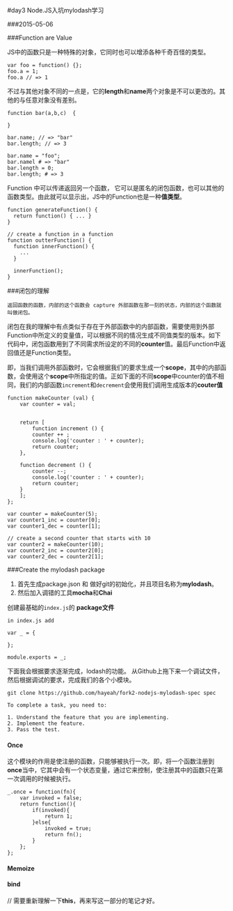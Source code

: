 #day3 Node.JS入坑mylodash学习

###2015-05-06

###Function are Value

JS中的函数只是一种特殊的对象，它同时也可以增添各种千奇百怪的类型。

```
var foo = function() {};
foo.a = 1;
foo.a // => 1
```

不过与其他对象不同的一点是，它的**length**和**name**两个对象是不可以更改的。其他的与任意对象没有差别。

```
function bar(a,b,c)  {

}

bar.name; // => "bar"
bar.length; // => 3

bar.name = "foo";
bar.namel # => "bar"
bar.length = 0;
bar.length; # => 3
```


Function 中可以传递返回另一个函数， 它可以是匿名的闭包函数，也可以其他的函数类型。由此就可以显示出，JS中的Function也是一种**值类型**。

```
function generateFunction() {
  return function() { ... }
}

// create a function in a function
function outterFunction() {
  function innerFunction() {
    ...
  }

  innerFunction();
}
```

###闭包的理解

	返回函数的函数，内部的这个函数会 capture 外部函数在那一刻的状态，内部的这个函数就叫做闭包。

闭包在我的理解中有点类似于存在于外部函数中的内部函数，需要使用到外部Function中所定义的变量值，可以根据不同的情况生成不同值类型的版本。如下代码中，闭包函数用到了不同需求所设定的不同的**counter**值。最后Function中返回值还是Function类型。

即，当我们调用外部函数时，它会根据我们的要求生成一个**scope**，其中的内部函数，会使用这个**scope**中所指定的值。正如下面的不同**scope**中counter的值不相同，我们的内部函数`increment`和`decrement`会使用我们调用生成版本的**couter值**

```
function makeCounter (val) {
	var counter = val;
	

	return [
		function increment () {
		counter ++ ;
		console.log('counter : ' + counter);
		return counter;
	},

	function decrement () {
		counter --;
		console.log('counter : ' + counter);
		return counter;
	}
	];
};

var counter = makeCounter(5);
var counter1_inc = counter[0];
var counter1_dec = counter[1];

// create a second counter that starts with 10
var counter2 = makeCounter(10);
var counter2_inc = counter2[0];
var counter2_dec = counter2[1];
```

###Create the mylodash package

1. 首先生成package.json 和 做好git的初始化，并且项目名称为**mylodash**。
2. 然后加入调错的工具**mocha**和**Chai**


创建最基础的`index.js`的 **package文件**

```
in index.js add

var _ = {

};

module.exports = _;
```

下面我会根据要求逐渐完成，lodash的功能。
从Github上拖下来一个调试文件，然后根据调试的要求，完成我们的各个小模块。

```
git clone https://github.com/hayeah/fork2-nodejs-mylodash-spec spec
```

	To complete a task, you need to:

	1. Understand the feature that you are implementing.
	2. Implement the feature.
	3. Pass the test.

#### Once
这个模块的作用是使注册的函数，只能够被执行一次。即，将一个函数注册到**once**当中，它其中会有一个状态变量，通过它来控制，使注册其中的函数只在第一次调用的时候被执行。

```
_.once = function(fn){
	var invoked = false;
	return function(){
		if(invoked){
			return 1;
		}else{
			invoked = true;
			return fn();
		}
	};
};
```

#### Memoize

#### bind
// 需要重新理解一下**this**，再来写这一部分的笔记才好。